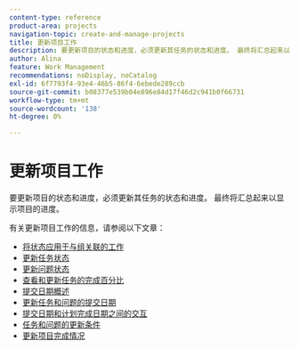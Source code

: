 ```yaml
---
content-type: reference
product-area: projects
navigation-topic: create-and-manage-projects
title: 更新项目工作
description: 要更新项目的状态和进度，必须更新其任务的状态和进度。 最终将汇总起来以显示项目的进度。
author: Alina
feature: Work Management
recommendations: noDisplay, noCatalog
exl-id: 6f7793f4-93e4-46b5-86f4-6ebede289ccb
source-git-commit: b08377e539b04e896e84d17f46d2c941b0f66731
workflow-type: tm+mt
source-wordcount: '138'
ht-degree: 0%

---
```


# 更新项目工作

要更新项目的状态和进度，必须更新其任务的状态和进度。 最终将汇总起来以显示项目的进度。

有关更新项目工作的信息，请参阅以下文章：

* [将状态应用于与组关联的工作](../../../manage-work/projects/updating-work-in-a-project/apply-custom-status-work-assigned-to-group.md)
* [更新任务状态](../../../manage-work/projects/updating-work-in-a-project/update-task-status.md)
* [更新问题状态](../../../manage-work/projects/updating-work-in-a-project/update-issue-status.md)
* [查看和更新任务的完成百分比](../../../manage-work/projects/updating-work-in-a-project/view-update-percent-complete-for-tasks.md)
* [提交日期概述](../../../manage-work/projects/updating-work-in-a-project/overview-of-commit-dates.md)
* [更新任务和问题的提交日期](../../../manage-work/projects/updating-work-in-a-project/update-commit-date-on-tasks-and-issues.md)
* [提交日期和计划完成日期之间的交互](../../../manage-work/projects/updating-work-in-a-project/interactions-between-commit-and-planned-completion-dates.md)
* [任务和问题的更新条件](../../../manage-work/projects/updating-work-in-a-project/update-condition-for-tasks-and-issues.md)
* [更新项目完成情况](../../../manage-work/projects/updating-work-in-a-project/update-condition-on-project.md)
